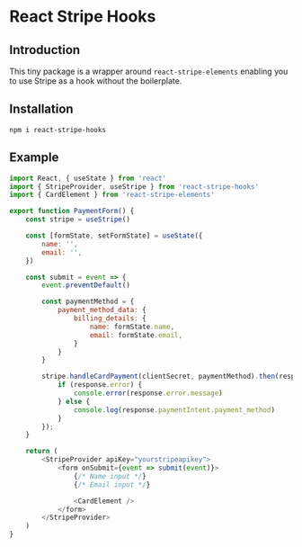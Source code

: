# React Stripe Hooks

## Introduction

This tiny package is a wrapper around ```react-stripe-elements``` enabling you to use Stripe as a hook without the boilerplate.

## Installation

```shell
npm i react-stripe-hooks
```

## Example

```javascript
import React, { useState } from 'react'
import { StripeProvider, useStripe } from 'react-stripe-hooks'
import { CardElement } from 'react-stripe-elements'

export function PaymentForm() {
    const stripe = useStripe()

    const [formState, setFormState] = useState({
        name: '',
        email: '',
    })

    const submit = event => {
        event.preventDefault()

        const paymentMethod = {
            payment_method_data: {
                billing_details: {
                    name: formState.name,
                    email: formState.email,
                }
            }
        }

        stripe.handleCardPayment(clientSecret, paymentMethod).then(response => {
            if (response.error) {
                console.error(response.error.message)
            } else {
                console.log(response.paymentIntent.payment_method)
            }
        });
    }

    return (
        <StripeProvider apiKey="yourstripeapikey">
            <form onSubmit={event => submit(event)}>
                {/* Name input */}
                {/* Email input */}

                <CardElement />
            </form>
        </StripeProvider>
    )
}
```
